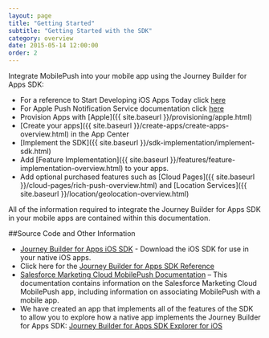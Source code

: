 ```yaml
---
layout: page
title: "Getting Started"
subtitle: "Getting Started with the SDK"
category: overview
date: 2015-05-14 12:00:00
order: 2
---
```

Integrate MobilePush into your mobile app using the Journey Builder for Apps SDK:

* For a reference to Start Developing iOS Apps Today click <a href="https://developer.apple.com/library/ios/referencelibrary/GettingStarted/RoadMapiOS/index.html#//apple_ref/doc/uid/TP40011343" target="_blank">here<a/>
* For Apple Push Notification Service documentation click <a href="https://developer.apple.com/library/ios/documentation/NetworkingInternet/Conceptual/RemoteNotificationsPG/Chapters/ApplePushService.html" target="_blank">here<a/>
* Provision Apps with [Apple]({{ site.baseurl }}/provisioning/apple.html)
* [Create your apps]({{ site.baseurl }}/create-apps/create-apps-overview.html) in the App Center
* [Implement the SDK]({{ site.baseurl }}/sdk-implementation/implement-sdk.html)
* Add [Feature Implementation]({{ site.baseurl }}/features/feature-implementation-overview.html) to your apps.
* Add optional purchased features such as [Cloud Pages]({{ site.baseurl }}/cloud-pages/rich-push-overview.html) and [Location Services]({{ site.baseurl }}/location/geolocation-overview.html)


All of the information required to integrate the Journey Builder for Apps SDK in your mobile apps are contained within this documentation.

##Source Code and Other Information

* <a href="https://github.com/ExactTarget/JB4A-SDK-iOS" target="_blank">Journey Builder for Apps iOS SDK</a> - Download the iOS SDK for use in your native iOS apps.
* Click here for the <a href="http://exacttarget.github.io/JB4A-SDK-iOS/" target="_blank">Journey Builder for Apps SDK Reference<a/>
* <a href="http://help.exacttarget.com/en/documentation/mobilepush/" target="_blank">Salesforce Marketing Cloud MobilePush Documentation</a> – This documentation contains information on the Salesforce Marketing Cloud MobilePush app, including information on associating MobilePush with a mobile app.
* We have created an app that implements all of the features of the SDK to allow you to explore how a native app implements the Journey Builder for Apps SDK: <a href="https://github.com/ExactTarget/JB4A-SDK-iOS-Beta/tree/beta/JB4A-SDK-Explorer" target="_blank">Journey Builder for Apps SDK Explorer for iOS</a> 